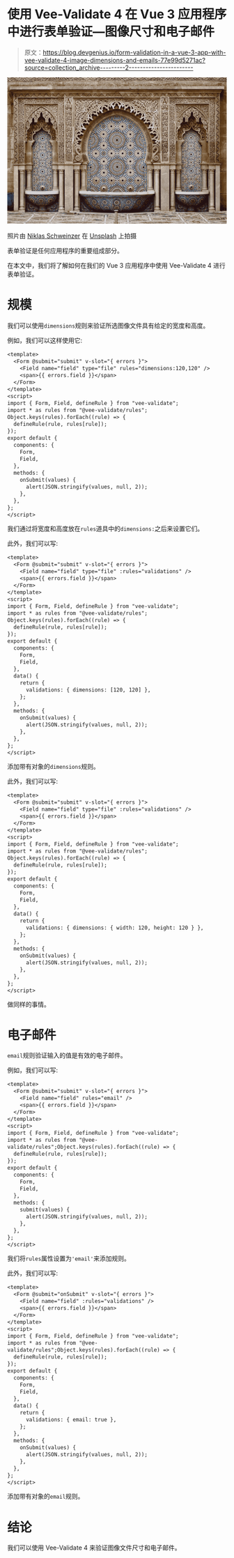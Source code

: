 # 使用 Vee-Validate 4 在 Vue 3 应用程序中进行表单验证—图像尺寸和电子邮件

> 原文：<https://blog.devgenius.io/form-validation-in-a-vue-3-app-with-vee-validate-4-image-dimensions-and-emails-77e99d5271ac?source=collection_archive---------2----------------------->

![](img/51a264d69f3b0cfbdf7d2bdab29b1a1e.png)

照片由 [Niklas Schweinzer](https://unsplash.com/@nelebki?utm_source=medium&utm_medium=referral) 在 [Unsplash](https://unsplash.com?utm_source=medium&utm_medium=referral) 上拍摄

表单验证是任何应用程序的重要组成部分。

在本文中，我们将了解如何在我们的 Vue 3 应用程序中使用 Vee-Validate 4 进行表单验证。

# 规模

我们可以使用`dimensions`规则来验证所选图像文件具有给定的宽度和高度。

例如，我们可以这样使用它:

```
<template>
  <Form @submit="submit" v-slot="{ errors }">
    <Field name="field" type="file" rules="dimensions:120,120" />
    <span>{{ errors.field }}</span>
  </Form>
</template>
<script>
import { Form, Field, defineRule } from "vee-validate";
import * as rules from "@vee-validate/rules";
Object.keys(rules).forEach((rule) => {
  defineRule(rule, rules[rule]);
});
export default {
  components: {
    Form,
    Field,
  },
  methods: {
    onSubmit(values) {
      alert(JSON.stringify(values, null, 2));
    },
  },
};
</script>
```

我们通过将宽度和高度放在`rules`道具中的`dimensions:`之后来设置它们。

此外，我们可以写:

```
<template>
  <Form @submit="submit" v-slot="{ errors }">
    <Field name="field" type="file" :rules="validations" />
    <span>{{ errors.field }}</span>
  </Form>
</template>
<script>
import { Form, Field, defineRule } from "vee-validate";
import * as rules from "@vee-validate/rules";
Object.keys(rules).forEach((rule) => {
  defineRule(rule, rules[rule]);
});
export default {
  components: {
    Form,
    Field,
  },
  data() {
    return {
      validations: { dimensions: [120, 120] },
    };
  },
  methods: {
    onSubmit(values) {
      alert(JSON.stringify(values, null, 2));
    },
  },
};
</script>
```

添加带有对象的`dimensions`规则。

此外，我们可以写:

```
<template>
  <Form @submit="submit" v-slot="{ errors }">
    <Field name="field" type="file" :rules="validations" />
    <span>{{ errors.field }}</span>
  </Form>
</template>
<script>
import { Form, Field, defineRule } from "vee-validate";
import * as rules from "@vee-validate/rules";
Object.keys(rules).forEach((rule) => {
  defineRule(rule, rules[rule]);
});
export default {
  components: {
    Form,
    Field,
  },
  data() {
    return {
      validations: { dimensions: { width: 120, height: 120 } },
    };
  },
  methods: {
    onSubmit(values) {
      alert(JSON.stringify(values, null, 2));
    },
  },
};
</script>
```

做同样的事情。

# 电子邮件

`email`规则验证输入的值是有效的电子邮件。

例如，我们可以写:

```
<template>
  <Form @submit="submit" v-slot="{ errors }">
    <Field name="field" rules="email" />
    <span>{{ errors.field }}</span>
  </Form>
</template>
<script>
import { Form, Field, defineRule } from "vee-validate";
import * as rules from "@vee-validate/rules";Object.keys(rules).forEach((rule) => {
  defineRule(rule, rules[rule]);
});
export default {
  components: {
    Form,
    Field,
  },
  methods: {
    submit(values) {
      alert(JSON.stringify(values, null, 2));
    },
  },
};
</script>
```

我们将`rules`属性设置为`'email'`来添加规则。

此外，我们可以写:

```
<template>
  <Form @submit="onSubmit" v-slot="{ errors }">
    <Field name="field" :rules="validations" />
    <span>{{ errors.field }}</span>
  </Form>
</template>
<script>
import { Form, Field, defineRule } from "vee-validate";
import * as rules from "@vee-validate/rules";Object.keys(rules).forEach((rule) => {
  defineRule(rule, rules[rule]);
});
export default {
  components: {
    Form,
    Field,
  },
  data() {
    return {
      validations: { email: true },
    };
  },
  methods: {
    onSubmit(values) {
      alert(JSON.stringify(values, null, 2));
    },
  },
};
</script>
```

添加带有对象的`email`规则。

# 结论

我们可以使用 Vee-Validate 4 来验证图像文件尺寸和电子邮件。